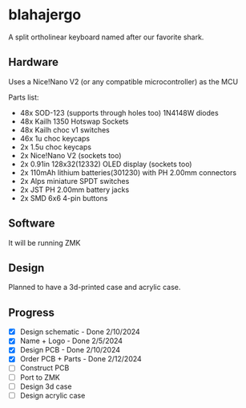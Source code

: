 # blahajergo
A split ortholinear keyboard named after our favorite shark.

## Hardware
Uses a Nice!Nano V2 (or any compatible microcontroller) as the MCU

Parts list:
- 48x SOD-123 (supports through holes too) 1N4148W diodes
- 48x Kailh 1350 Hotswap Sockets
- 48x Kailh choc v1 switches
- 46x 1u choc keycaps
- 2x 1.5u choc keycaps
- 2x Nice!Nano V2 (sockets too)
- 2x 0.91in 128x32(12332) OLED display (sockets too)
- 2x 110mAh lithium batteries(301230) with PH 2.00mm connectors
- 2x Alps miniature SPDT switches
- 2x JST PH 2.00mm battery jacks
- 2x SMD 6x6 4-pin buttons

## Software
It will be running ZMK

## Design
Planned to have a 3d-printed case and acrylic case.

## Progress
- [x] Design schematic - Done 2/10/2024
- [x] Name + Logo - Done 2/5/2024
- [x] Design PCB - Done 2/10/2024
- [x] Order PCB + Parts - Done 2/12/2024
- [ ] Construct PCB
- [ ] Port to ZMK
- [ ] Design 3d case
- [ ] Design acrylic case
